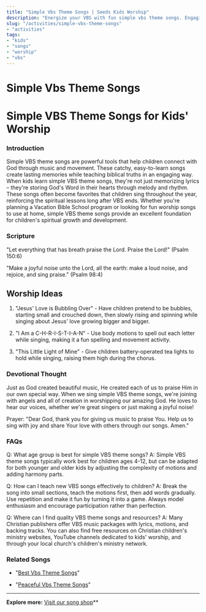 ```yaml
---
title: "Simple Vbs Theme Songs | Seeds Kids Worship"
description: "Energize your VBS with fun simple vbs theme songs. Engaging worship music and activities for summer children's ministry."
slug: "/activities/simple-vbs-theme-songs"
- "activities"
tags:
- "kids"
- "songs"
- "worship"
- "vbs"
---
```


# Simple Vbs Theme Songs

# Simple VBS Theme Songs for Kids' Worship

### Introduction
Simple VBS theme songs are powerful tools that help children connect with God through music and movement. These catchy, easy-to-learn songs create lasting memories while teaching biblical truths in an engaging way. When kids learn simple VBS theme songs, they're not just memorizing lyrics – they're storing God's Word in their hearts through melody and rhythm. These songs often become favorites that children sing throughout the year, reinforcing the spiritual lessons long after VBS ends. Whether you're planning a Vacation Bible School program or looking for fun worship songs to use at home, simple VBS theme songs provide an excellent foundation for children's spiritual growth and development.

### Scripture
"Let everything that has breath praise the Lord. Praise the Lord!" (Psalm 150:6)

"Make a joyful noise unto the Lord, all the earth: make a loud noise, and rejoice, and sing praise." (Psalm 98:4)

## Worship Ideas
1. "Jesus' Love is Bubbling Over" - Have children pretend to be bubbles, starting small and crouched down, then slowly rising and spinning while singing about Jesus' love growing bigger and bigger.

2. "I Am a C-H-R-I-S-T-I-A-N" - Use body motions to spell out each letter while singing, making it a fun spelling and movement activity.

3. "This Little Light of Mine" - Give children battery-operated tea lights to hold while singing, raising them high during the chorus.

### Devotional Thought
Just as God created beautiful music, He created each of us to praise Him in our own special way. When we sing simple VBS theme songs, we're joining with angels and all of creation in worshipping our amazing God. He loves to hear our voices, whether we're great singers or just making a joyful noise!

Prayer: "Dear God, thank you for giving us music to praise You. Help us to sing with joy and share Your love with others through our songs. Amen."

### FAQs
Q: What age group is best for simple VBS theme songs?
A: Simple VBS theme songs typically work best for children ages 4-12, but can be adapted for both younger and older kids by adjusting the complexity of motions and adding harmony parts.

Q: How can I teach new VBS songs effectively to children?
A: Break the song into small sections, teach the motions first, then add words gradually. Use repetition and make it fun by turning it into a game. Always model enthusiasm and encourage participation rather than perfection.

Q: Where can I find quality VBS theme songs and resources?
A: Many Christian publishers offer VBS music packages with lyrics, motions, and backing tracks. You can also find free resources on Christian children's ministry websites, YouTube channels dedicated to kids' worship, and through your local church's children's ministry network.

### Related Songs

- "[Best Vbs Theme Songs](/activities/best-vbs-theme-songs/)"

- "[Peaceful Vbs Theme Songs](/activities/peaceful-vbs-theme-songs/)"

---

**Explore more:** [Visit our song shop](https://seedskidsworship.com/shop)**

<!-- Schema Markup -->
<script type="application/ld+json">
{
  "@context": "https://schema.org",
  "@type": "MusicRecording",
  "name": "Simple Vbs Theme Songs",
  "byArtist": {
    "@type": "MusicGroup",
    "name": "Seeds Kids Worship"
  },
  "isFamilyFriendly": true,
  "url": "https://seedskidsworship.com/activities/simple-vbs-theme-songs/"
}
</script>
